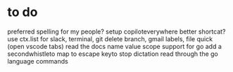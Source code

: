 # to do 
preferred spelling for my people?
setup copiloteverywhere
better shortcat?
use ctx.list for slack, terminal, git delete branch, gmail labels, file quick (open vscode tabs)
read the docs
name value scope support for go
add a secondwhistleto map to escape keyto stop dictation
read through the go language commands
